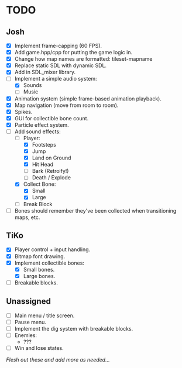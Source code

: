 # TODO

## Josh

* [x] Implement frame-capping (60 FPS).
* [x] Add game.hpp/cpp for putting the game logic in.
* [x] Change how map names are formatted: tileset-mapname
* [x] Replace static SDL with dynamic SDL.
* [x] Add in SDL_mixer library.
* [ ] Implement a simple audio system:
  * [x] Sounds
  * [ ] Music
* [x] Animation system (simple frame-based animation playback).
* [x] Map navigation (move from room to room).
* [x] Spikes.
* [x] GUI for collectible bone count.
* [x] Particle effect system.
* [ ] Add sound effects:
  * [ ] Player:
    * [x] Footsteps
    * [x] Jump
    * [x] Land on Ground
    * [x] Hit Head
    * [ ] Bark (Retroify!)
    * [ ] Death / Explode
  * [x] Collect Bone:
    * [x] Small
    * [x] Large
  * [ ] Break Block
* [ ] Bones should remember they've been collected when transitioning maps, etc.

## TiKo

* [x] Player control + input handling.
* [x] Bitmap font drawing.
* [x] Implement collectible bones:
  * [x] Small bones.
  * [x] Large bones.
* [ ] Breakable blocks.

## Unassigned

* [ ] Main menu / title screen.
* [ ] Pause menu.
* [ ] Implement the dig system with breakable blocks.
* [ ] Enemies:
  * ???
* [ ] Win and lose states.

*Flesh out these and add more as needed...*
